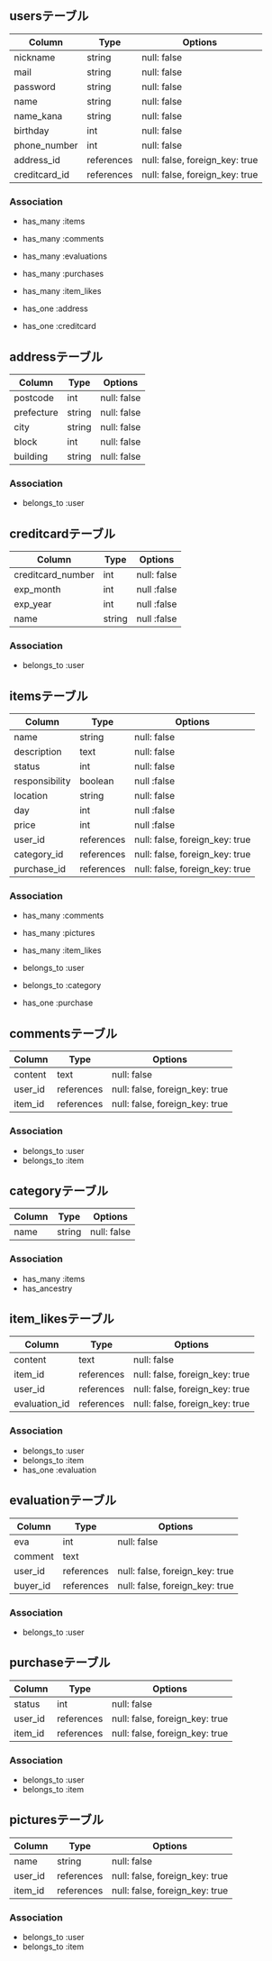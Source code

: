 ## usersテーブル

|Column|Type|Options|
|------|----|-------|
|nickname|string|null: false|
|mail|string|null: false|
|password|string|null: false|
|name|string|null: false|
|name_kana|string|null: false|
|birthday|int|null: false|
|phone_number|int|null: false|
|address_id|references|null: false, foreign_key: true|
|creditcard_id|references|null: false, foreign_key: true|

### Association
- has_many :items
- has_many :comments
- has_many :evaluations
- has_many :purchases
- has_many :item_likes

- has_one :address
- has_one :creditcard



## addressテーブル

|Column|Type|Options|
|------|----|-------|
|postcode|int|null: false|
|prefecture|string|null: false|
|city|string|null: false|
|block|int|null: false|
|building|string|null: false|

### Association
- belongs_to :user



## creditcardテーブル

|Column|Type|Options|
|------|----|-------|
|creditcard_number|int|null: false|
|exp_month|int|null :false|
|exp_year|int|null :false|
|name|string|null :false|

### Association
- belongs_to :user


## itemsテーブル

|Column|Type|Options|
|------|----|-------|
|name|string|null: false|
|description|text|null: false|
|status|int|null: false|
|responsibility|boolean|null :false|
|location|string|null: false|
|day|int|null :false|
|price|int|null :false|
|user_id|references|null: false, foreign_key: true|
|category_id|references|null: false, foreign_key: true|
|purchase_id|references|null: false, foreign_key: true|

### Association
- has_many :comments
- has_many :pictures
- has_many :item_likes

- belongs_to :user
- belongs_to :category

- has_one :purchase


## commentsテーブル

|Column|Type|Options|
|------|----|-------|
|content|text|null: false|
|user_id|references|null: false, foreign_key: true|
|item_id|references|null: false, foreign_key: true|

### Association
- belongs_to :user
- belongs_to :item


## categoryテーブル

|Column|Type|Options|
|------|----|-------|
|name|string|null: false|

### Association
- has_many :items
- has_ancestry

## item_likesテーブル

|Column|Type|Options|
|------|----|-------|
|content|text|null: false|
|item_id|references|null: false, foreign_key: true|
|user_id|references|null: false, foreign_key: true|
|evaluation_id|references|null: false, foreign_key: true|

### Association
- belongs_to :user
- belongs_to :item
- has_one :evaluation


## evaluationテーブル

|Column|Type|Options|
|------|----|-------|
|eva|int|null: false|
|comment|text||
|user_id|references|null: false, foreign_key: true|
|buyer_id|references|null: false, foreign_key: true|

### Association
- belongs_to :user

## purchaseテーブル

|Column|Type|Options|
|------|----|-------|
|status|int|null: false|
|user_id|references|null: false, foreign_key: true|
|item_id|references|null: false, foreign_key: true|

### Association
- belongs_to :user
- belongs_to :item


## picturesテーブル

|Column|Type|Options|
|------|----|-------|
|name|string|null: false|
|user_id|references|null: false, foreign_key: true|
|item_id|references|null: false, foreign_key: true|

### Association
- belongs_to :user
- belongs_to :item